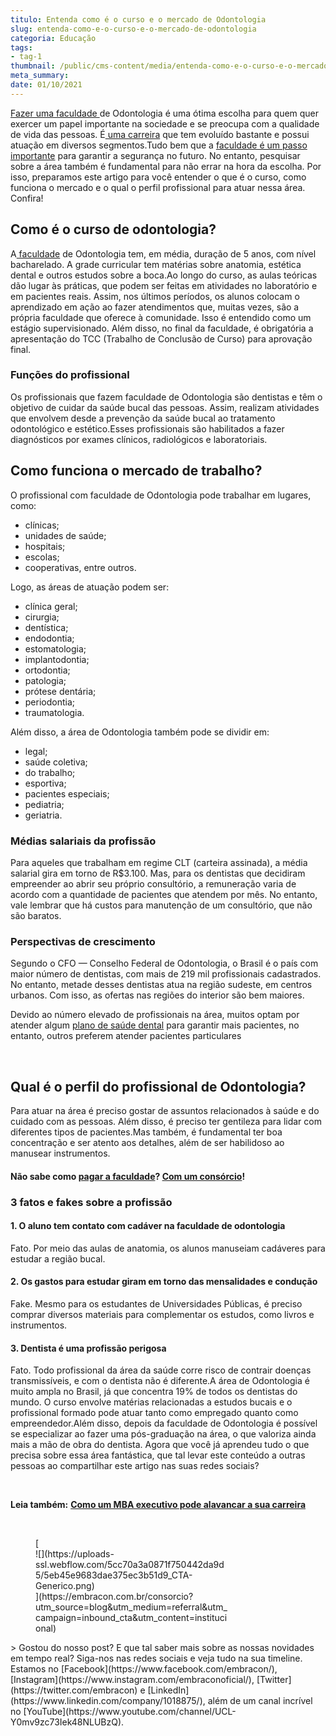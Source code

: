 ```yaml
---
titulo: Entenda como é o curso e o mercado de Odontologia
slug: entenda-como-e-o-curso-e-o-mercado-de-odontologia
categoria: Educação
tags:
- tag-1
thumbnail: /public/cms-content/media/entenda-como-e-o-curso-e-o-mercado-de-odontologia.jpeg
meta_summary: 
date: 01/10/2021
---
```

[Fazer uma faculdade ](https://www.embracon.com.br/blog/como-funciona-o-consorcio-embracon-para-pagar-faculdade)de Odontologia é uma ótima escolha para quem quer exercer um papel importante na sociedade e se preocupa com a qualidade de vida das pessoas. É[ uma carreira](https://www.embracon.com.br/blog/7-sinais-de-que-e-hora-de-investir-em-atualizacao-na-carreira) que tem evoluído bastante e possui atuação em diversos segmentos.Tudo bem que a [faculdade é um passo importante](https://www.embracon.com.br/blog/como-funciona-e-por-que-contratar-um-coach-de-carreira) para garantir a segurança no futuro. No entanto, pesquisar sobre a área também é fundamental para não errar na hora da escolha. Por isso, preparamos este artigo para você entender o que é o curso, como funciona o mercado e o qual o perfil profissional para atuar nessa área. Confira!

Como é o curso de odontologia?
------------------------------

A[ faculdade](https://www.embracon.com.br/blog/entenda-qual-e-a-importancia-da-faculdade-para-o-curriculo) de Odontologia tem, em média, duração de 5 anos, com nível bacharelado. A grade curricular tem matérias sobre anatomia, estética dental e outros estudos sobre a boca.Ao longo do curso, as aulas teóricas dão lugar às práticas, que podem ser feitas em atividades no laboratório e em pacientes reais. Assim, nos últimos períodos, os alunos colocam o aprendizado em ação ao fazer atendimentos que, muitas vezes, são a própria faculdade que oferece à comunidade. Isso é entendido como um estágio supervisionado. Além disso, no final da faculdade, é obrigatória a apresentação do TCC (Trabalho de Conclusão de Curso) para aprovação final.

### Funções do profissional

Os profissionais que fazem faculdade de Odontologia são dentistas e têm o objetivo de cuidar da saúde bucal das pessoas. Assim, realizam atividades que envolvem desde a prevenção da saúde bucal ao tratamento odontológico e estético.Esses profissionais são habilitados a fazer diagnósticos por exames clínicos, radiológicos e laboratoriais.

Como funciona o mercado de trabalho?
------------------------------------

O profissional com faculdade de Odontologia pode trabalhar em lugares, como:

- clínicas;
- unidades de saúde;
- hospitais;
- escolas;
- cooperativas, entre outros.

Logo, as áreas de atuação podem ser:

- clínica geral;
- cirurgia;
- dentística;
- endodontia;
- estomatologia;
- implantodontia;
- ortodontia;
- patologia;
- prótese dentária;
- periodontia;
- traumatologia.

Além disso, a área de Odontologia também pode se dividir em:

- legal;
- saúde coletiva;
- do trabalho;
- esportiva;
- pacientes especiais;
- pediatria;
- geriatria.

### Médias salariais da profissão

Para aqueles que trabalham em regime CLT (carteira assinada), a média salarial gira em torno de R$3.100. Mas, para os dentistas que decidiram empreender ao abrir seu próprio consultório, a remuneração varia de acordo com a quantidade de pacientes que atendem por mês. No entanto, vale lembrar que há custos para manutenção de um consultório, que não são baratos.

### Perspectivas de crescimento

Segundo o CFO — Conselho Federal de Odontologia, o Brasil é o país com maior número de dentistas, com mais de 219 mil profissionais cadastrados. No entanto, metade desses dentistas atua na região sudeste, em centros urbanos. Com isso, as ofertas nas regiões do interior são bem maiores.

Devido ao número elevado de profissionais na área, muitos optam por atender algum [plano de saúde dental](https://www.idealodonto.com.br/plano-de-saude-dental) para garantir mais pacientes, no entanto, outros preferem atender pacientes particulares

‍

Qual é o perfil do profissional de Odontologia?
-----------------------------------------------

Para atuar na área é preciso gostar de assuntos relacionados à saúde e do cuidado com as pessoas. Além disso, é preciso ter gentileza para lidar com diferentes tipos de pacientes.Mas também, é fundamental ter boa concentração e ser atento aos detalhes, além de ser habilidoso ao manusear instrumentos.

#### Não sabe como [pagar a faculdade](https://www.embracon.com.br/blog/por-que-voce-deve-escolher-o-consorcio-embracon)? [Com um consórcio](https://www.embracon.com.br/consorcio-servicos)!

### 3 fatos e fakes sobre a profissão

#### 1. O aluno tem contato com cadáver na faculdade de odontologia

Fato. Por meio das aulas de anatomia, os alunos manuseiam cadáveres para estudar a região bucal.

#### 2. Os gastos para estudar giram em torno das mensalidades e condução

Fake. Mesmo para os estudantes de Universidades Públicas, é preciso comprar diversos materiais para complementar os estudos, como livros e instrumentos.

#### 3. Dentista é uma profissão perigosa

Fato. Todo profissional da área da saúde corre risco de contrair doenças transmissíveis, e com o dentista não é diferente.A área de Odontologia é muito ampla no Brasil, já que concentra 19% de todos os dentistas do mundo. O curso envolve matérias relacionadas a estudos bucais e o profissional formado pode atuar tanto como empregado quanto como empreendedor.Além disso, depois da faculdade de Odontologia é possível se especializar ao fazer uma pós-graduação na área, o que valoriza ainda mais a mão de obra do dentista. Agora que você já aprendeu tudo o que precisa sobre essa área fantástica, que tal levar este conteúdo a outras pessoas ao compartilhar este artigo nas suas redes sociais?

‍

**Leia também:** [**Como um MBA executivo pode alavancar a sua carreira**](https://www.embracon.com.br/blog/como-um-mba-executivo-pode-alavancar-a-sua-carreira)

‍

<figure class="w-richtext-figure-type-image w-richtext-align-center" style="max-width:310px">[<div>![](https://uploads-ssl.webflow.com/5cc70a3a0871f750442da9d5/5eb45e9683dae375ec3b51d9_CTA-Generico.png)</div>](https://embracon.com.br/consorcio?utm_source=blog&utm_medium=referral&utm_campaign=inbound_cta&utm_content=institucional)</figure>> Gostou do nosso post? E que tal saber mais sobre as nossas novidades em tempo real? Siga-nos nas redes sociais e veja tudo na sua timeline. Estamos no [Facebook](https://www.facebook.com/embracon/), [Instagram](https://www.instagram.com/embraconoficial/), [Twitter](https://twitter.com/embracon) e [LinkedIn](https://www.linkedin.com/company/1018875/), além de um canal incrível no [YouTube](https://www.youtube.com/channel/UCL-Y0mv9zc73Iek48NLUBzQ).
